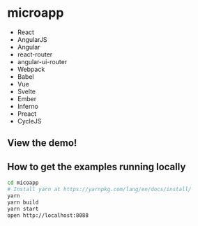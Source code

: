 # microapp

- React
- AngularJS
- Angular
- react-router
- angular-ui-router
- Webpack
- Babel
- Vue
- Svelte
- Ember
- Inferno
- Preact
- CycleJS

## View the demo!

## How to get the examples running locally
```bash
cd micoapp
# Install yarn at https://yarnpkg.com/lang/en/docs/install/
yarn
yarn build
yarn start
open http://localhost:8088
```
